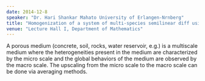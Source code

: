 ```yaml
---
date: 2014-12-8
speaker: "Dr. Hari Shankar Mahato University of Erlangen-Nrnberg"
title: "Homogenization of a system of multi-species semilinear diff usion - reaction equations and moving boundary problems"
venue: "Lecture Hall I, Department of Mathematics"
---
```

A porous medium (concrete, soil, rocks, water reservoir, e.g.) is a
multiscale medium where the heterogeneities present in the medium are
characterized by the micro scale and the global behaviors of the medium
are observed by the macro scale. The upscaling from the micro scale to the
macro scale can be done via averaging methods.
